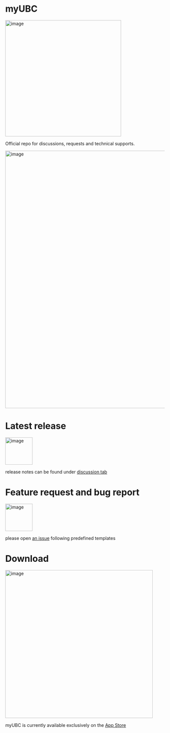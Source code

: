 # myUBC


<img width="366" alt="image" src="https://user-images.githubusercontent.com/131136576/236601118-89005270-9801-46ed-a0fd-6edba02406d3.png">



Official repo for discussions, requests and technical supports.


<img width="811" alt="image" src="https://user-images.githubusercontent.com/131136576/236599978-75603322-92eb-48ae-9553-f23ecdf7a6ee.png">

# Latest release

<img width="86" alt="image" src="https://user-images.githubusercontent.com/131136576/236601096-8869ce5d-6dfa-44ae-bb47-f6482289d8ca.png">


release notes can be found under [discussion tab](https://github.com/myubc/myUBC/discussions/categories/announcements)

# Feature request and bug report

<img width="86" alt="image" src="https://user-images.githubusercontent.com/131136576/236601643-b9c1f5a5-ee4d-453d-90e7-89d69cfb3a1d.png">


please open [an issue](https://github.com/myubc/myUBC/issues/new/choose) following predefined templates

# Download

<img width="466" alt="image" src="https://user-images.githubusercontent.com/131136576/236600983-ae7f9cda-9dc5-4183-bd62-a3f9894d5f67.png">

myUBC is currently available exclusively on the [App Store](https://apps.apple.com/ca/app/myubc-made-for-ubc-students/id1498544052)

